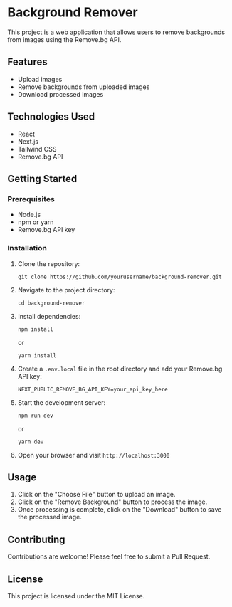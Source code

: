 # Background Remover

This project is a web application that allows users to remove backgrounds from images using the Remove.bg API.

## Features

- Upload images
- Remove backgrounds from uploaded images
- Download processed images

## Technologies Used

- React
- Next.js
- Tailwind CSS
- Remove.bg API

## Getting Started

### Prerequisites

- Node.js
- npm or yarn
- Remove.bg API key

### Installation

1. Clone the repository:
   ```
   git clone https://github.com/yourusername/background-remover.git
   ```

2. Navigate to the project directory:
   ```
   cd background-remover
   ```

3. Install dependencies:
   ```
   npm install
   ```
   or
   ```
   yarn install
   ```

4. Create a `.env.local` file in the root directory and add your Remove.bg API key:
   ```
   NEXT_PUBLIC_REMOVE_BG_API_KEY=your_api_key_here
   ```

5. Start the development server:
   ```
   npm run dev
   ```
   or
   ```
   yarn dev
   ```

6. Open your browser and visit `http://localhost:3000`

## Usage

1. Click on the "Choose File" button to upload an image.
2. Click on the "Remove Background" button to process the image.
3. Once processing is complete, click on the "Download" button to save the processed image.

## Contributing

Contributions are welcome! Please feel free to submit a Pull Request.

## License

This project is licensed under the MIT License.
